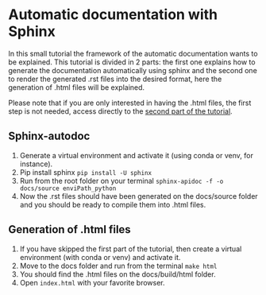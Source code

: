 # Automatic documentation with Sphinx

In this small tutorial the framework of the automatic documentation wants to be explained. 
This tutorial is divided in 2 parts: the first one explains how to generate the documentation
automatically using sphinx and the second one to render the generated .rst files into the desired
format, here the generation of .html files will be explained.

Please note that if you are only interested in having the .html files, the first step is not needed, 
access directly to the [second part of the tutorial](#generation-of-html-files). 

## Sphinx-autodoc

1. Generate a virtual environment and activate it (using conda or venv, for instance).
2. Pip install sphinx ```pip install -U sphinx```
3. Run from the root folder on your terminal ```sphinx-apidoc -f -o docs/source enviPath_python```
4. Now the .rst files should have been generated on the docs/source folder and you should be ready to
   compile them into .html files.

## Generation of .html files

1. If you have skipped the first part of the tutorial, then create a virtual environment (with conda or venv) and activate it.
2. Move to the docs folder and run from the terminal ```make html```
3. You should find the .html files on the docs/build/html folder.
4. Open ```index.html``` with your favorite browser.

